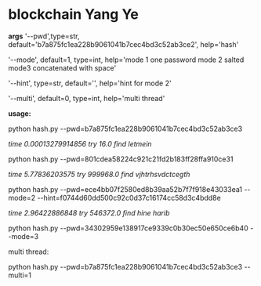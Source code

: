 # blockchain Yang Ye
**args**
'--pwd',type=str, default='b7a875fc1ea228b9061041b7cec4bd3c52ab3ce2', help='hash'

'--mode', default=1, type=int, help='mode 1 one password mode 2 salted mode3 concatenated with space'

'--hint', type=str, default='', help='hint for mode 2'

'--multi', default=0, type=int, help='multi thread'



**usage:**

python hash.py --pwd=b7a875fc1ea228b9061041b7cec4bd3c52ab3ce3

*time 0.00013279914856 try 16.0 find letmein*






python hash.py --pwd=801cdea58224c921c21fd2b183ff28ffa910ce31

*time 5.77836203575 try 999968.0 find vjhtrhsvdctcegth*







python hash.py --pwd=ece4bb07f2580ed8b39aa52b7f7f918e43033ea1 --mode=2 --hint=f0744d60dd500c92c0d37c16174cc58d3c4bdd8e

*time 2.96422886848 try 546372.0 find hine harib*







python hash.py --pwd=34302959e138917ce9339c0b30ec50e650ce6b40 --mode=3






multi thread:

python hash.py --pwd=b7a875fc1ea228b9061041b7cec4bd3c52ab3ce3 --multi=1

